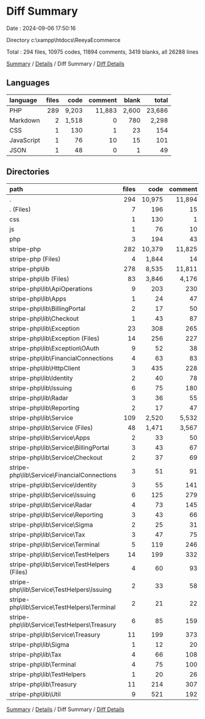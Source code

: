 # Diff Summary

Date : 2024-09-06 17:50:16

Directory c:\\xampp\\htdocs\\ReeyaEcommerce

Total : 294 files,  10975 codes, 11894 comments, 3419 blanks, all 26288 lines

[Summary](results.md) / [Details](details.md) / Diff Summary / [Diff Details](diff-details.md)

## Languages
| language | files | code | comment | blank | total |
| :--- | ---: | ---: | ---: | ---: | ---: |
| PHP | 289 | 9,203 | 11,883 | 2,600 | 23,686 |
| Markdown | 2 | 1,518 | 0 | 780 | 2,298 |
| CSS | 1 | 130 | 1 | 23 | 154 |
| JavaScript | 1 | 76 | 10 | 15 | 101 |
| JSON | 1 | 48 | 0 | 1 | 49 |

## Directories
| path | files | code | comment | blank | total |
| :--- | ---: | ---: | ---: | ---: | ---: |
| . | 294 | 10,975 | 11,894 | 3,419 | 26,288 |
| . (Files) | 7 | 196 | 15 | 14 | 225 |
| css | 1 | 130 | 1 | 23 | 154 |
| js | 1 | 76 | 10 | 15 | 101 |
| php | 3 | 194 | 43 | 44 | 281 |
| stripe-php | 282 | 10,379 | 11,825 | 3,323 | 25,527 |
| stripe-php (Files) | 4 | 1,844 | 14 | 797 | 2,655 |
| stripe-php\\lib | 278 | 8,535 | 11,811 | 2,526 | 22,872 |
| stripe-php\\lib (Files) | 83 | 3,846 | 4,176 | 1,023 | 9,045 |
| stripe-php\\lib\\ApiOperations | 9 | 203 | 230 | 62 | 495 |
| stripe-php\\lib\\Apps | 1 | 24 | 47 | 9 | 80 |
| stripe-php\\lib\\BillingPortal | 2 | 17 | 50 | 10 | 77 |
| stripe-php\\lib\\Checkout | 1 | 43 | 87 | 16 | 146 |
| stripe-php\\lib\\Exception | 23 | 308 | 265 | 108 | 681 |
| stripe-php\\lib\\Exception (Files) | 14 | 256 | 227 | 80 | 563 |
| stripe-php\\lib\\Exception\\OAuth | 9 | 52 | 38 | 28 | 118 |
| stripe-php\\lib\\FinancialConnections | 4 | 63 | 83 | 27 | 173 |
| stripe-php\\lib\\HttpClient | 3 | 435 | 228 | 124 | 787 |
| stripe-php\\lib\\Identity | 2 | 40 | 78 | 17 | 135 |
| stripe-php\\lib\\Issuing | 6 | 75 | 180 | 34 | 289 |
| stripe-php\\lib\\Radar | 3 | 36 | 55 | 16 | 107 |
| stripe-php\\lib\\Reporting | 2 | 17 | 47 | 10 | 74 |
| stripe-php\\lib\\Service | 109 | 2,520 | 5,532 | 805 | 8,857 |
| stripe-php\\lib\\Service (Files) | 48 | 1,471 | 3,567 | 440 | 5,478 |
| stripe-php\\lib\\Service\\Apps | 2 | 33 | 50 | 12 | 95 |
| stripe-php\\lib\\Service\\BillingPortal | 3 | 43 | 67 | 16 | 126 |
| stripe-php\\lib\\Service\\Checkout | 2 | 37 | 69 | 13 | 119 |
| stripe-php\\lib\\Service\\FinancialConnections | 3 | 51 | 91 | 18 | 160 |
| stripe-php\\lib\\Service\\Identity | 3 | 55 | 141 | 19 | 215 |
| stripe-php\\lib\\Service\\Issuing | 6 | 125 | 279 | 41 | 445 |
| stripe-php\\lib\\Service\\Radar | 4 | 73 | 145 | 25 | 243 |
| stripe-php\\lib\\Service\\Reporting | 3 | 43 | 66 | 16 | 125 |
| stripe-php\\lib\\Service\\Sigma | 2 | 25 | 31 | 10 | 66 |
| stripe-php\\lib\\Service\\Tax | 3 | 47 | 75 | 17 | 139 |
| stripe-php\\lib\\Service\\Terminal | 5 | 119 | 246 | 38 | 403 |
| stripe-php\\lib\\Service\\TestHelpers | 14 | 199 | 332 | 73 | 604 |
| stripe-php\\lib\\Service\\TestHelpers (Files) | 4 | 60 | 93 | 21 | 174 |
| stripe-php\\lib\\Service\\TestHelpers\\Issuing | 2 | 33 | 58 | 12 | 103 |
| stripe-php\\lib\\Service\\TestHelpers\\Terminal | 2 | 21 | 22 | 9 | 52 |
| stripe-php\\lib\\Service\\TestHelpers\\Treasury | 6 | 85 | 159 | 31 | 275 |
| stripe-php\\lib\\Service\\Treasury | 11 | 199 | 373 | 67 | 639 |
| stripe-php\\lib\\Sigma | 1 | 12 | 20 | 6 | 38 |
| stripe-php\\lib\\Tax | 4 | 66 | 108 | 30 | 204 |
| stripe-php\\lib\\Terminal | 4 | 75 | 100 | 30 | 205 |
| stripe-php\\lib\\TestHelpers | 1 | 20 | 26 | 8 | 54 |
| stripe-php\\lib\\Treasury | 11 | 214 | 307 | 82 | 603 |
| stripe-php\\lib\\Util | 9 | 521 | 192 | 109 | 822 |

[Summary](results.md) / [Details](details.md) / Diff Summary / [Diff Details](diff-details.md)